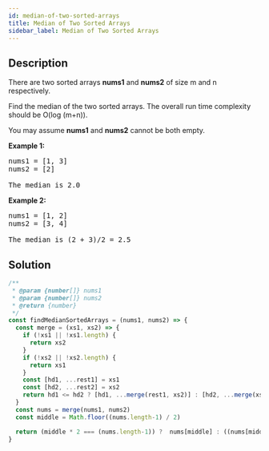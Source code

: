 ```yaml
---
id: median-of-two-sorted-arrays
title: Median of Two Sorted Arrays
sidebar_label: Median of Two Sorted Arrays
---
```

## Description
<div class="description">
<p>There are two sorted arrays <b>nums1</b> and <b>nums2</b> of size m and n respectively.</p>

<p>Find the median of the two sorted arrays. The overall run time complexity should be O(log (m+n)).</p>

<p>You may assume <strong>nums1</strong> and <strong>nums2</strong>&nbsp;cannot be both empty.</p>

<p><b>Example 1:</b></p>

<pre>
nums1 = [1, 3]
nums2 = [2]

The median is 2.0
</pre>

<p><b>Example 2:</b></p>

<pre>
nums1 = [1, 2]
nums2 = [3, 4]

The median is (2 + 3)/2 = 2.5
</pre>

</div>

## Solution
```javascript
/**
 * @param {number[]} nums1
 * @param {number[]} nums2
 * @return {number}
 */
const findMedianSortedArrays = (nums1, nums2) => {
  const merge = (xs1, xs2) => {
    if (!xs1 || !xs1.length) {
      return xs2
    }
    if (!xs2 || !xs2.length) {
      return xs1
    }
    const [hd1, ...rest1] = xs1
    const [hd2, ...rest2] = xs2
    return hd1 <= hd2 ? [hd1, ...merge(rest1, xs2)] : [hd2, ...merge(xs1, rest2)]
  }
  const nums = merge(nums1, nums2)
  const middle = Math.floor((nums.length-1) / 2)

  return (middle * 2 === (nums.length-1)) ?  nums[middle] : ((nums[middle] + nums[middle + 1]) / 2) 
}

```